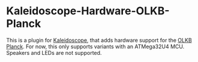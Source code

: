 # Kaleidoscope-Hardware-OLKB-Planck

This is a plugin for [Kaleidoscope][fw], that adds hardware support for the
[OLKB Planck][planck]. For now, this only supports variants with an ATMega32U4 MCU.
Speakers and LEDs are not supported.

 [fw]: https://github.com/keyboardio/Kaleidoscope
 [planck]: https://olkb.com/planck
